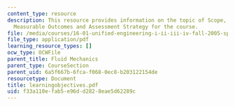 ```yaml
---
content_type: resource
description: This resource provides information on the topic of Scope, Learning Objectives,
  Measurable Outcomes and Assessment Strategy for the course.
file: /media/courses/16-01-unified-engineering-i-ii-iii-iv-fall-2005-spring-2006/f33a110efab5e96dd2828eae5d62289c_learningobjectives.pdf
file_type: application/pdf
learning_resource_types: []
ocw_type: OCWFile
parent_title: Fluid Mechanics
parent_type: CourseSection
parent_uid: 6a5f667b-6fca-f068-0ec8-b203122154de
resourcetype: Document
title: learningobjectives.pdf
uid: f33a110e-fab5-e96d-d282-8eae5d62289c
---
```

